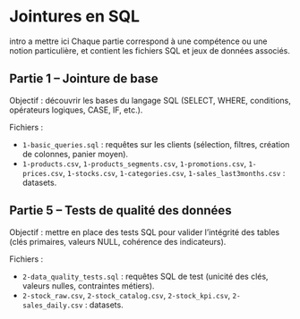 # Jointures en SQL

intro a mettre ici
Chaque partie correspond à une compétence ou une notion particulière, et contient les fichiers SQL et jeux de données associés.

## Partie 1 – Jointure de base

Objectif : découvrir les bases du langage SQL (SELECT, WHERE, conditions, opérateurs logiques, CASE, IF, etc.).

Fichiers :
- `1-basic_queries.sql` : requêtes sur les clients (sélection, filtres, création de colonnes, panier moyen).
- `1-products.csv`, `1-products_segments.csv`, `1-promotions.csv`, `1-prices.csv`, `1-stocks.csv`, `1-categories.csv`, `1-sales_last3months.csv` : datasets.

## Partie 5 – Tests de qualité des données

Objectif : mettre en place des tests SQL pour valider l’intégrité des tables (clés primaires, valeurs NULL, cohérence des indicateurs).

Fichiers :

- `2-data_quality_tests.sql` : requêtes SQL de test (unicité des clés, valeurs nulles, contraintes métiers).
- `2-stock_raw.csv`, `2-stock_catalog.csv`, `2-stock_kpi.csv`, `2-sales_daily.csv` : datasets.
